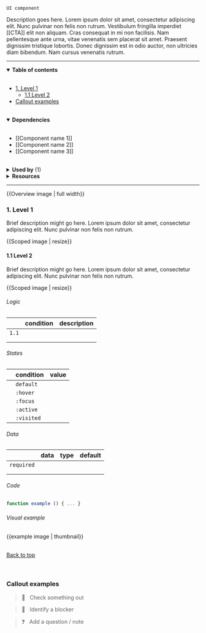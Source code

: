<!-- category start -->
`UI component`
<!-- category end -->

Description goes here. Lorem ipsum dolor sit amet, consectetur adipiscing elit. Nunc pulvinar non felis non rutrum. Vestibulum fringilla imperdiet [[CTA]] elit non aliquam. Cras consequat in mi non facilisis. Nam pellentesque ante urna, vitae venenatis sem placerat sit amet. Praesent dignissim tristique lobortis. Donec dignissim est in odio auctor, non ultricies diam bibendum. Nam cursus venenatis rutrum.

---

<!-- toc start -->

<details open="true">
  <summary><strong>Table of contents</strong></summary><br />

- [1. Level 1](#1-level-1)
  - [1.1 Level 2](#11-level-2)
- [Callout examples](#callout-examples)


<br />
</details>

<!-- toc end -->

<details open="true">
  <summary><strong>Dependencies</strong></summary><br />

- [[Component name 1]]
- [[Component name 2]]
- [[Component name 3]]

<br />
</details>

<!-- usedby start -->

<details>
  <summary><strong>Used by</strong> (1)</summary><br />

 - [[CTA]]


<br />
</details>

<!-- usedby end -->

<!-- backlinks start -->

<!-- backlinks end -->

<details>
  <summary><strong>Resources</strong></summary>


<br />

- r1: [Resource 1]()
- r2: [Resource 2]()
- r3: [Resource 3]()

<br />
</details>

---

{{Overview image | full width}}

### 1. Level 1

Brief description might go here. Lorem ipsum dolor sit amet, consectetur adipiscing elit. Nunc pulvinar non felis non rutrum.

{{Scoped image | resize}}


#### 1.1 Level 2
Brief description might go here. Lorem ipsum dolor sit amet, consectetur adipiscing elit. Nunc pulvinar non felis non rutrum.

{{Scoped image | resize}}

###### Logic

|        | condition  | description  |
|:-------|:-----------|:-------------|
| `1.1`  |            |              |
|        |            |              |
|        |            |              |

###### States

|   | condition   | value  |
|:--|:------------|:-------|
|   | `default`   |        |
|   | `:hover`    |        |
|   | `:focus`    |        |
|   | `:active`   |        |
|   | `:visited`  |        |

###### Data

|              | data  | type  | default  |
|:-------------|:------|:------|:---------|
| `required`   |       |       |          |
|              |       |       |          |
|              |       |       |          |

###### Code

```javascript
function example () { ... }
```

###### Visual example

{{example image | thumbnail}}  


<br />[Back to top](#wiki-wrapper)<br /><br /><br />




### Callout examples

> 👀 &nbsp; Check something out

> 🚨 &nbsp; Identify a blocker

> ❓ &nbsp; Add a question / note
